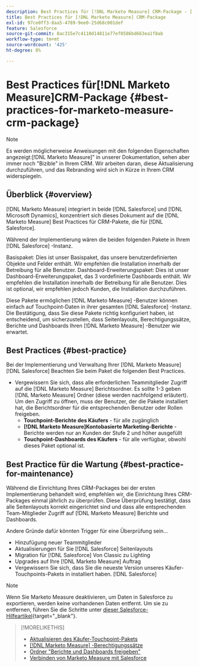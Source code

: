 ```yaml
---
description: Best Practices für [!DNL Marketo Measure] CRM-Package - [!DNL Marketo Measure] - Produktdokumentation
title: Best Practices für [!DNL Marketo Measure] CRM-Package
exl-id: 97ce0ff3-8aa5-4789-9ee0-25d68c001def
feature: Salesforce
source-git-commit: 8ac315e7c4110d14811e77ef0586bd663ea1f8ab
workflow-type: tm+mt
source-wordcount: '425'
ht-degree: 8%

---
```


# Best Practices für[!DNL Marketo Measure]CRM-Package {#best-practices-for-marketo-measure-crm-package}

>[!NOTE]
>
>Es werden möglicherweise Anweisungen mit den folgenden Eigenschaften angezeigt:[!DNL Marketo Measure]&quot; in unserer Dokumentation, sehen aber immer noch &quot;Bizible&quot; in Ihrem CRM. Wir arbeiten daran, diese Aktualisierung durchzuführen, und das Rebranding wird sich in Kürze in Ihrem CRM widerspiegeln.

## Überblick {#overview}

[!DNL Marketo Measure] integriert in beide [!DNL Salesforce] und [!DNL Microsoft Dynamics], konzentriert sich dieses Dokument auf die [!DNL Marketo Measure] Best Practices für CRM-Pakete, die für [!DNL Salesforce].

Während der Implementierung wären die beiden folgenden Pakete in Ihrem [!DNL Salesforce] -Instanz.

Basispaket: Dies ist unser Basispaket, das unsere benutzerdefinierten Objekte und Felder enthält. Wir empfehlen die Installation innerhalb der Betreibung für alle Benutzer.
Dashboard-Erweiterungspaket: Dies ist unser Dashboard-Erweiterungspaket, das 3 vordefinierte Dashboards enthält. Wir empfehlen die Installation innerhalb der Betreibung für alle Benutzer. Dies ist optional, wir empfehlen jedoch Kunden, die Installation durchzuführen.

Diese Pakete ermöglichen [!DNL Marketo Measure] -Benutzer können einfach auf Touchpoint-Daten in ihrer gesamten [!DNL Salesforce] -Instanz. Die Bestätigung, dass Sie diese Pakete richtig konfiguriert haben, ist entscheidend, um sicherzustellen, dass Seitenlayouts, Berechtigungssätze, Berichte und Dashboards Ihren [!DNL Marketo Measure] -Benutzer wie erwartet.

## Best Practices {#best-practice}

Bei der Implementierung und Verwaltung Ihrer [!DNL Marketo Measure] [!DNL Salesforce] Beachten Sie beim Paket die folgenden Best Practices.

* Vergewissern Sie sich, dass alle erforderlichen Teammitglieder Zugriff auf die [!DNL Marketo Measure] Berichtsordner. Es sollte 1-3 geben [!DNL Marketo Measure] Ordner (diese werden nachfolgend erläutert). Um den Zugriff zu öffnen, muss der Benutzer, der die Pakete installiert hat, die Berichtsordner für die entsprechenden Benutzer oder Rollen freigeben.
   * **Touchpoint-Berichte des Käufers** - für alle zugänglich
   * **[!DNL Marketo Measure]Kontobasierte Marketing-Berichte** - Berichte werden nur an Kunden der Stufe 2 und höher ausgefüllt
   * **Touchpoint-Dashboards des Käufers** - für alle verfügbar, obwohl dieses Paket optional ist.

## Best Practice für die Wartung {#best-practice-for-maintenance}

Während die Einrichtung Ihres CRM-Packages bei der ersten Implementierung behandelt wird, empfehlen wir, die Einrichtung Ihres CRM-Packages einmal jährlich zu überprüfen. Diese Überprüfung bestätigt, dass alle Seitenlayouts korrekt eingerichtet sind und dass alle entsprechenden Team-Mitglieder Zugriff auf [!DNL Marketo Measure] Berichte und Dashboards.

Andere Gründe dafür könnten Trigger für eine Überprüfung sein...

* Hinzufügung neuer Teammitglieder
* Aktualisierungen für Sie [!DNL Salesforce] Seitenlayouts
* Migration für [!DNL Salesforce] Von Classic zu Lighting
* Upgrades auf Ihre [!DNL Marketo Measure] Auftrag
* Vergewissern Sie sich, dass Sie die neueste Version unseres Käufer-Touchpoints-Pakets in installiert haben. [!DNL Salesforce]

>[!NOTE]
>
>Wenn Sie Marketo Measure deaktivieren, um Daten in Salesforce zu exportieren, werden keine vorhandenen Daten entfernt. Um sie zu entfernen, führen Sie die Schritte unter [dieser Salesforce-Hilfeartikel](https://help.salesforce.com/s/articleView?id=sf.c360_a_delete_data_stream_records.htm&amp;type=5){target="_blank"}.

>[!MORELIKETHIS]
>
>* [Aktualisieren des Käufer-Touchpoint-Pakets](/help/configuration-and-setup/marketo-measure-and-salesforce/marketo-measure-salesforce-package-installation-and-set-up.md)
>* [[!DNL Marketo Measure] -Berechtigungssätze](/help/configuration-and-setup/marketo-measure-and-salesforce/marketo-measure-permission-sets.md)
>* [Ordner &quot;Berichte und Dashboards freigeben&quot;](https://help.salesforce.com/articleView?id=analytics_share_folder.htm&amp;type=0)
>* [Verbinden von Marketo Measure mit Salesforce](/help/configuration-and-setup/marketo-measure-and-salesforce/connect-marketo-measure-to-salesforce.md)
